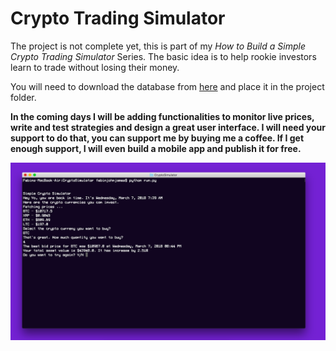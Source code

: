 # Crypto Trading Simulator
The project is not complete yet, this is part of my *How to  Build a Simple Crypto Trading Simulator* Series. The basic idea is to help rookie investors learn to trade without losing their money.

You will need to download the database from [here](https://drive.google.com/open?id=1OHhtrvOe-EWcX_8tipWo6tWYqkkYDkPw) and place it in the project folder. 

**In the coming days I will be adding functionalities to monitor live prices, write and test strategies and design a great user interface. I will need your support to do that, you can support me by buying me a coffee.
If I get enough support, I will even build a mobile app and publish it for free.**

![Screenshot](/screenshot.png)


